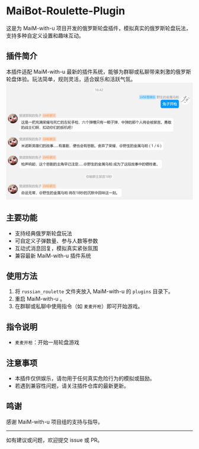 # MaiBot-Roulette-Plugin
这是为 MaiM-with-u 项目开发的俄罗斯轮盘插件，模拟真实的俄罗斯轮盘玩法，支持多种自定义设置和趣味互动。

## 插件简介
本插件适配 MaiM-with-u 最新的插件系统，能够为群聊或私聊带来刺激的俄罗斯轮盘体验。玩法简单，规则灵活，适合娱乐和活跃气氛。
![示例](depends-data/示例.png)

## 主要功能
- 支持经典俄罗斯轮盘玩法
- 可自定义子弹数量、参与人数等参数
- 互动式消息回复，模拟真实紧张氛围
- 兼容最新 MaiM-with-u 插件系统

## 使用方法
1. 将 `russian_roulette` 文件夹放入 MaiM-with-u 的 `plugins` 目录下。
2. 重启 MaiM-with-u 。
3. 在群聊或私聊中使用指令（如 `麦麦开枪`）即可开始游戏。

## 指令说明
- `麦麦开枪`：开始一局轮盘游戏

## 注意事项
- 本插件仅供娱乐，请勿用于任何真实危险行为的模拟或鼓励。
- 若遇到兼容性问题，请关注插件仓库的最新更新。

## 鸣谢
感谢 MaiM-with-u 项目组的支持与指导。

---

如有建议或问题，欢迎提交 issue 或 PR。
